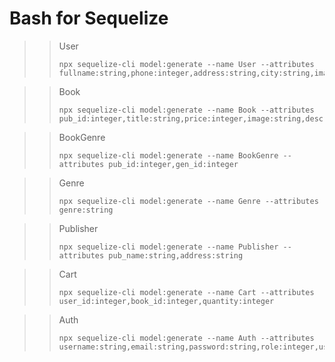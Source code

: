 # Bash for Sequelize

>> User
>> ```
>> npx sequelize-cli model:generate --name User --attributes fullname:string,phone:integer,address:string,city:string,image:string
>> ```

>> Book
>> ```
>> npx sequelize-cli model:generate --name Book --attributes pub_id:integer,title:string,price:integer,image:string,desc:string
>> ```

>> BookGenre
>> ```
>> npx sequelize-cli model:generate --name BookGenre --attributes pub_id:integer,gen_id:integer
>> ```

>> Genre
>> ```
>> npx sequelize-cli model:generate --name Genre --attributes genre:string
>> ```

>> Publisher
>> ```
>> npx sequelize-cli model:generate --name Publisher --attributes pub_name:string,address:string
>> ```

>> Cart
>> ```
>> npx sequelize-cli model:generate --name Cart --attributes user_id:integer,book_id:integer,quantity:integer
>> ```

>> Auth
>> ```
>> npx sequelize-cli model:generate --name Auth --attributes username:string,email:string,password:string,role:integer,user_id:integer
>> ```
